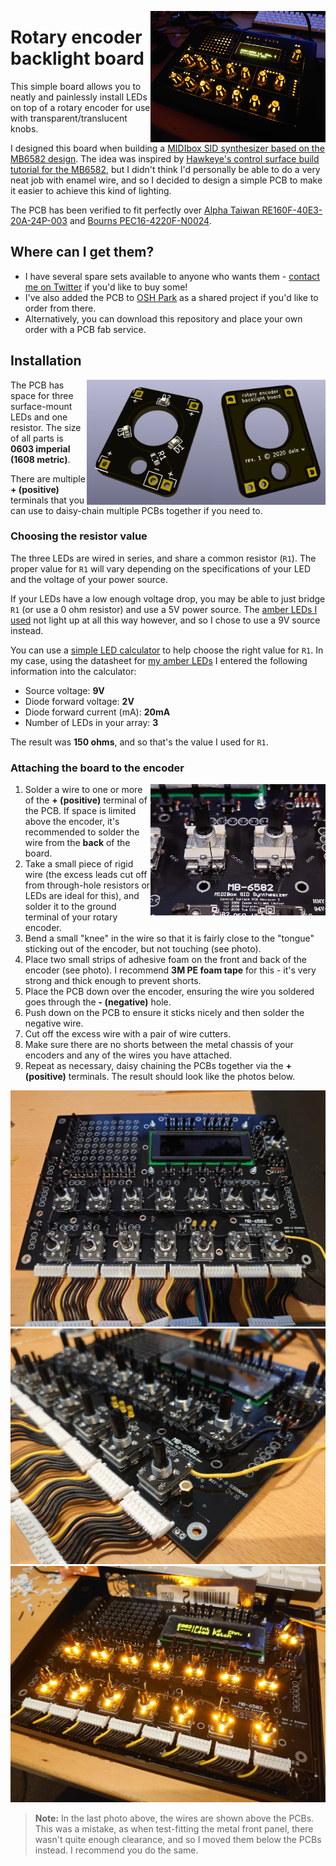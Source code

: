 [<img width="280rem" align="right" src="docs/mb6582_complete.jpg">](docs/mb6582_complete.jpg)

# Rotary encoder backlight board

This simple board allows you to neatly and painlessly install LEDs on top of a rotary encoder for use with transparent/translucent knobs.

I designed this board when building a [MIDIbox SID synthesizer based on the MB6582 design][midibox-sid]. The idea was inspired by [Hawkeye's control surface build tutorial for the MB6582][knob-backlight-tutorial], but I didn't think I'd personally be able to do a very neat job with enamel wire, and so I decided to design a simple PCB to make it easier to achieve this kind of lighting.

The PCB has been verified to fit perfectly over [Alpha Taiwan RE160F-40E3-20A-24P-003][alpha-encoder] and [Bourns PEC16-4220F-N0024][bourns-encoder].

## Where can I get them?

- I have several spare sets available to anyone who wants them - [contact me on Twitter][twitter] if you'd like to buy some!
- I've also added the PCB to [OSH Park][osh-park] as a shared project if you'd like to order from there.
- Alternatively, you can download this repository and place your own order with a PCB fab service.

## Installation

[<img height="200rem" align="right" src="docs/back.png">](docs/back.png)
[<img height="200rem" align="right" src="docs/front.png">](docs/front.png)

The PCB has space for three surface-mount LEDs and one resistor. The size of all parts is **0603 imperial (1608 metric)**.

There are multiple **+ (positive)** terminals that you can use to daisy-chain multiple PCBs together if you need to.

### Choosing the resistor value

The three LEDs are wired in series, and share a common resistor (`R1`). The proper value for `R1` will vary depending on the specifications of your LED and the voltage of your power source.

If your LEDs have a low enough voltage drop, you may be able to just bridge `R1` (or use a 0 ohm resistor) and use a 5V power source. The [amber LEDs I used][amber-leds] not light up at all this way however, and so I chose to use a 9V source instead.

You can use a [simple LED calculator][led-wizard] to help choose the right value for `R1`. In my case, using the datasheet for [my amber LEDs][amber-leds] I entered the following information into the calculator:

- Source voltage: **9V**
- Diode forward voltage: **2V**
- Diode forward current (mA): **20mA**
- Number of LEDs in your array: **3**

The result was **150 ohms**, and so that's the value I used for `R1`.

### Attaching the board to the encoder

[<img width="280rem" align="right" src="docs/install.jpg">](docs/install.jpg)

1. Solder a wire to one or more of the **+ (positive)** terminal of the PCB. If space is limited above the encoder, it's recommended to solder the wire from the **back** of the board.
2. Take a small piece of rigid wire (the excess leads cut off from through-hole resistors or LEDs are ideal for this), and solder it to the ground terminal of your rotary encoder.
3. Bend a small "knee" in the wire so that it is fairly close to the "tongue" sticking out of the encoder, but not touching (see photo).
4. Place two small strips of adhesive foam on the front and back of the encoder (see photo). I recommend **3M PE foam tape** for this - it's very strong and thick enough to prevent shorts.
5. Place the PCB down over the encoder, ensuring the wire you soldered goes through the **- (negative)** hole.
6. Push down on the PCB to ensure it sticks nicely and then solder the negative wire.
7. Cut off the excess wire with a pair of wire cutters.
8. Make sure there are no shorts between the metal chassis of your encoders and any of the wires you have attached.
9. Repeat as necessary, daisy chaining the PCBs together via the **+ (positive)** terminals. The result should look like the photos below.

![](docs/mb6582_top.jpg)
![](docs/mb6582_closeup.jpg)
![](docs/testing.jpg)

> **Note:** In the last photo above, the wires are shown above the PCBs. This was a mistake, as when test-fitting the metal front panel, there wasn't quite enough clearance, and so I moved them below the PCBs instead. I recommend you do the same.

[alpha-encoder]: https://www.mouser.co.uk/ProductDetail/318-ENC160F-24P
[amber-leds]: https://www.mouser.co.uk/ProductDetail/604-APT1608SYCK
[bourns-encoder]: https://www.mouser.co.uk/ProductDetail/652-PEC16-4220FN0024
[knob-backlight-tutorial]: http://midibox.org/forums/topic/14564-building-the-mb-6582-control-surface-photo-tutorial/?page=2#comment-139172
[led-wizard]: http://led.linear1.org/led.wiz
[midibox-sid]: http://www.midibox.org/dokuwiki/wilba_mb_6582
[osh-park]: https://oshpark.com/shared_projects/tsxIlm5c
[twitter]: https://twitter.com/_d0pefish_
